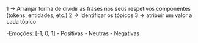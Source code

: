 1 -> Arranjar forma de dividir as frases nos seus respetivos componentes (tokens, entidades, etc.)
2 -> Identificar os tópicos
3 -> atribuir um valor a cada tópico

-Emoções: [-1, 0, 1]
	- Positivas
	- Neutras
	- Negativas
  
 
